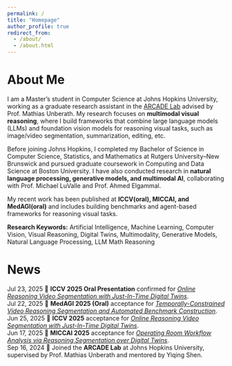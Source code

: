 ```yaml
---
permalink: /
title: "Homepage"
author_profile: true
redirect_from: 
  - /about/
  - /about.html
---
```


About Me
======
I am a Master’s student in Computer Science at Johns Hopkins University, working as a graduate research assistant in the [ARCADE Lab](https://arcade.cs.jhu.edu/) advised by Prof. Mathias Unberath. My research focuses on **multimodal visual reasoning**, where I build frameworks that combine large language models (LLMs) and foundation vision models for reasoning visual tasks, such as image/video segmentation, summarization, editing, etc.  

Before joining Johns Hopkins, I completed my Bachelor of Science in Computer Science, Statistics, and Mathematics at Rutgers University–New Brunswick and pursued graduate coursework in Computing and Data Science at Boston University. I have also conducted research in **natural language processing, generative models, and multimodal AI**, collaborating with Prof. Michael LuValle and Prof. Ahmed Elgammal.  

My recent work has been published at **ICCV(oral), MICCAI, and MedAGI(oral)**  and includes building benchmarks and agent-based frameworks for reasoning visual tasks.  

**Research Keywords:** Artificial Intelligence, Machine Learning, Computer Vision, Visual Reasoning, Digital Twins, Multimodality, Generative Models, Natural Language Processing, LLM Math Reasoning

News
======
Jul 23, 2025 🎤 **ICCV 2025 Oral Presentation** confirmed for [*Online Reasoning Video Segmentation with Just-In-Time Digital Twins*](https://arxiv.org/abs/2503.21056).  
Jul 22, 2025 🎉 **MedAGI 2025 (Oral)** acceptance for [*Temporally-Constrained Video Reasoning Segmentation and Automated Benchmark Construction*](https://arxiv.org/abs/2507.16718).  
Jun 25, 2025 🎉 **ICCV 2025** acceptance for [*Online Reasoning Video Segmentation with Just-In-Time Digital Twins*](https://arxiv.org/abs/2503.21056).  
Jun 17, 2025 🎉 **MICCAI 2025** acceptance for [*Operating Room Workflow Analysis via Reasoning Segmentation over Digital Twins*](https://arxiv.org/abs/2503.21054).  
Sep 16, 2024 🚀 Joined the **ARCADE Lab** at Johns Hopkins University, supervised by Prof. Mathias Unberath and mentored by Yiqing Shen.  

